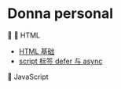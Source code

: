 # Donna personal

🐳 
🍉 HTML
- [HTML 基础](https://github.com/donnapersonal/Some-Field/blob/main/contents/html/html_basics.md)
- [script 标签 defer 与 async](https://github.com/donnapersonal/Some-Field/blob/main/contents/html/script_defer_async.md)

🚀 JavaScript
